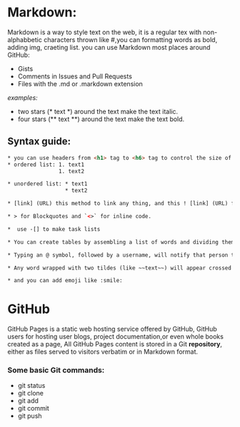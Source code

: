 # Markdown:
Markdown is a way to style text on the web, it is a regular tex with non-alphabbetic characters thrown like #,you can formatting words as bold, adding img, craeting list.
you can use Markdown most places around GitHub:
 * Gists
 * Comments in Issues and Pull Requests
 * Files with the .md or .markdown extension

 *examples:*
 * two stars (* text *) around the text make the text italic.
 * four stars (** text **) around the text make the text bold.


 ## Syntax guide:
 ```html
 * you can use headers from <h1> tag to <h6> tag to control the size of text.
 * ordered list: 1. text1
                 1. text2

 * unordered list: * text1
                   * text2

 * [link] (URL) this method to link any thing, and this ! [link] (URL) for the img.              

 * > for Blockquotes and `<>` for inline code.    

 *  use -[] to make task lists

 * You can create tables by assembling a list of words and dividing them with hyphens - (for the first row), and then separating each column with a pipe |:

 * Typing an @ symbol, followed by a username, will notify that person to come and view the comment. This is called an “@mention”.

 * Any word wrapped with two tildes (like ~~text~~) will appear crossed out. 

 * and you can add emoji like :smile:
```

# GitHub
GitHub Pages is a static web hosting service offered by GitHub, GitHub users for hosting user blogs, project documentation,or even whole books created as a page, All GitHub Pages content is stored in a Git **repository**, either as files served to visitors verbatim or in Markdown format.
 ### Some basic Git commands:
 * git status
 * git clone 
 * git add
 * git commit
 * git push 
 





 
    

